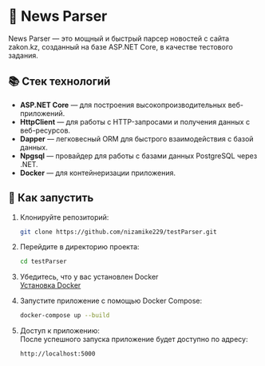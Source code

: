 # 📰 News Parser

News Parser — это мощный и быстрый парсер новостей с сайта zakon.kz, созданный на базе ASP.NET Core, в качестве тестового задания.

## 📚 Стек технологий

- **ASP.NET Core** — для построения высокопроизводительных веб-приложений.
- **HttpClient** — для работы с HTTP-запросами и получения данных с веб-ресурсов.
- **Dapper** — легковесный ORM для быстрого взаимодействия с базой данных.
- **Npgsql** — провайдер для работы с базами данных PostgreSQL через .NET.
- **Docker** — для контейнеризации приложения.

## 🚀 Как запустить

1. Клонируйте репозиторий:
   ```bash
   git clone https://github.com/nizamike229/testParser.git
2. Перейдите в директорию проекта:
   ```bash
   cd testParser
   ```
3. Убедитесь, что у вас установлен Docker
<br>[Установка Docker](https://www.docker.com/products/docker-desktop/)

4. Запустите приложение с помощью Docker Compose:
   ```bash
   docker-compose up --build
   ```

5. Доступ к приложению:
   <br>После успешного запуска приложение будет доступно по адресу:
   ```bash
   http://localhost:5000
   ```
   
 
